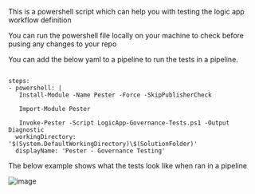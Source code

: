 This is a powershell script which can help you with testing the logic app workflow definition

You can run the powershell file locally on your machine to check before pusing any changes to your repo

You can add the below yaml to a pipeline to run the tests in a pipeline.


```

steps:
- powershell: |
   Install-Module -Name Pester -Force -SkipPublisherCheck
   
   Import-Module Pester
   
   Invoke-Pester -Script LogicApp-Governance-Tests.ps1 -Output Diagnostic
  workingDirectory: '$(System.DefaultWorkingDirectory)\$(SolutionFolder)'
  displayName: 'Pester - Governance Testing'

```

The below example shows what the tests look like when ran in a pipeline

![image](https://user-images.githubusercontent.com/11812194/163202217-38c75991-995d-4ad8-bbe1-b1eb3ebb4e8e.png)

